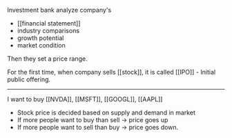 
Investment bank analyze company's
- [[financial statement]]
- industry comparisons
- growth potential 
- market condition 

Then they set a price range. 

For the first time, when company sells [[stock]], it is called [[IPO]] - Initial public offering. 


---
I want to buy [[NVDA]], [[MSFT]], [[GOOGL]], [[AAPL]]

- Stock price is decided based on supply and demand in market 
- If more people want to buy than sell -> price goes up
- If more people want to sell than buy -> price goes down. 
